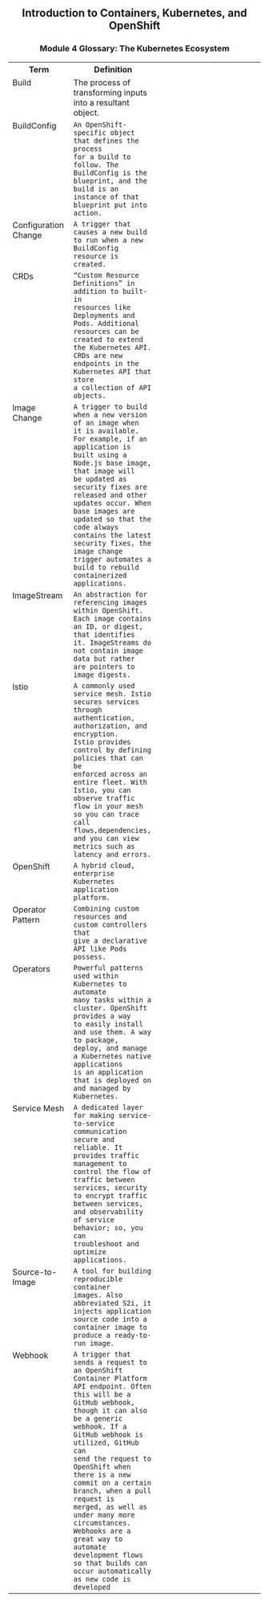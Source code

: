 
<div align="center">

## Introduction to Containers, Kubernetes, and OpenShift
### Module 4 Glossary: The Kubernetes Ecosystem
</div>


<table>
<tr>
<th width="20%">Term</th>  <th>Definition</th>
</tr>

<tr>
<td width="20%"valign="top">Build</td>
<td width="20%">The process of transforming inputs into a resultant object.
 
<td width="40%">
</tr>


<tr>
<td width="20%"valign="top">BuildConfig</td>
<td width="20%">
<code>An OpenShift-specific object that defines the process 
for a build to follow. The BuildConfig is the
blueprint, and the build is an instance of that
blueprint put into action.</code>
</td>

</tr>

<tr>
<td width="20%"valign="top">Configuration Change</td>
<td width="20%">
<code>A trigger that causes a new build to run when a new 
BuildConfig resource is created.
</code>
</td>
</tr>

<tr>
<td width="20%"valign="top">CRDs </td>
<td width="20%">
<code>“Custom Resource Definitions” in addition to built-in 
resources like Deployments and Pods. Additional 
resources can be created to extend the Kubernetes API. 
CRDs are new endpoints in the Kubernetes API that store 
a collection of API objects.
</code>
</td>
</tr>

<tr>
<td width="20%"valign="top">Image Change</td>
<td width="20%">
<code>A trigger to build when a new version of an image when 
it is available. For example, if an application is 
built using a Node.js base image, that image will
be updated as security fixes are released and other 
updates occur. When base images are updated so that the 
code always contains the latest security fixes, the 
image change trigger automates a build to rebuild 
containerized applications. 
</code>
</td>
</tr>

<tr>
<td width="20%"valign="top">ImageStream</td>
<td width="20%">
<code>An abstraction for referencing images within OpenShift.
Each image contains an ID, or digest, that identifies 
it. ImageStreams do not contain image data but rather
are pointers to image digests.
</code>
</td>
</tr>

<tr>
<td width="20%"valign="top">Istio</td>
<td width="20%">
<code>A commonly used service mesh. Istio secures services 
through authentication, authorization, and encryption.
Istio provides control by defining policies that can be 
enforced across an entire fleet. With Istio, you can 
observe traffic flow in your mesh so you can trace call 
flows,dependencies, and you can view metrics such as 
latency and errors.
</code>
</td>
</tr>

<tr>
<td width="20%"valign="top">OpenShift </td>
<td width="20%">
<code>A hybrid cloud, enterprise Kubernetes application
platform.
</code>
</td>
</tr>

<tr>
<td width="20%" valign="top">Operator Pattern</td>
<td width="20%">
<code>Combining custom resources and custom controllers that
give a declarative API like Pods possess.
</code>
</td>
</tr>

<tr>
<td width="20%" valign="top">Operators</td>
<td width="20%">
<code>Powerful patterns used within Kubernetes to automate 
many tasks within a cluster. OpenShift provides a way 
to easily install and use them. A way to package, 
deploy, and manage a Kubernetes native applications
is an application that is deployed on and managed by 
Kubernetes.
</code>
</td>
</tr>

<tr>
<td width="20%" valign="top">Service Mesh</td>
<td width="20%">
<code>A dedicated layer for making service-to-service 
communication secure and reliable. It provides traffic 
management to control the flow of traffic between 
services, security to encrypt traffic between services, 
and observability of service behavior; so, you can 
troubleshoot and optimize applications.
</code>
</td>
</tr>
<tr>
<td width="20%" valign="top">Source-to-Image</td>
<td width="20%">
<code>A tool for building reproducible container
images. Also abbreviated S2i, it injects application 
source code into a container image to produce a ready-to-run image.
</code>
</td>
</tr>

<tr>
<td width="20%" valign="top">Webhook</td>
<td width="20%">
<code>A trigger that sends a request to an OpenShift 
Container Platform API endpoint. Often this will be a 
GitHub webhook, though it can also be a generic 
webhook. If a GitHub webhook is utilized, GitHub can 
send the request to OpenShift when there is a new 
commit on a certain branch, when a pull request is 
merged, as well as under many more circumstances.
Webhooks are a great way to automate development flows 
so that builds can occur automatically as new code is 
developed
</code>
</td>
</tr>
</table>


